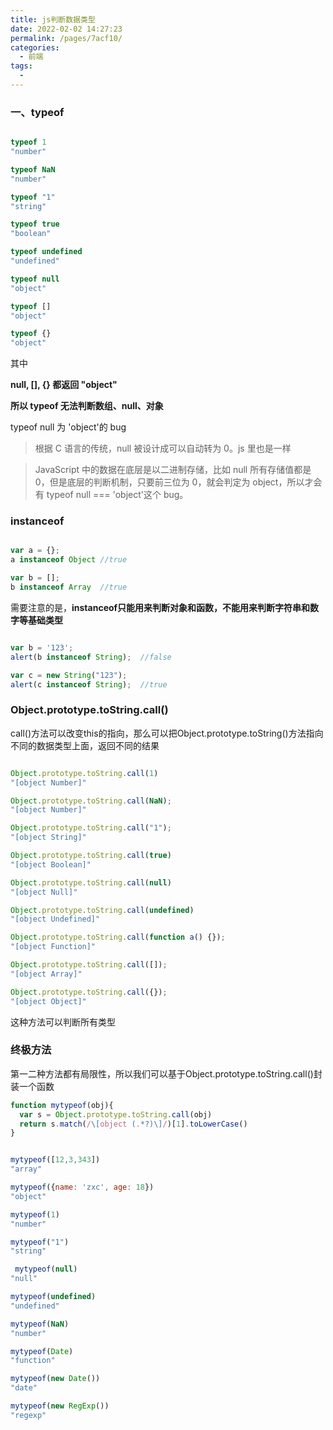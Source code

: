 ```yaml
---
title: js判断数据类型
date: 2022-02-02 14:27:23
permalink: /pages/7acf10/
categories:
  - 前端
tags:
  - 
---
```


### 一、typeof 

```js

typeof 1
"number"

typeof NaN
"number"

typeof "1"
"string"

typeof true
"boolean"

typeof undefined
"undefined"

typeof null
"object"

typeof []
"object"

typeof {}
"object"

```

其中   

**null, [], {} 都返回 "object"**

**所以 typeof 无法判断数组、null、对象**



typeof null 为 'object'的 bug  

> 根据 C 语言的传统，null 被设计成可以自动转为 0。js 里也是一样

> JavaScript 中的数据在底层是以二进制存储，比如 null 所有存储值都是 0，但是底层的判断机制，只要前三位为 0，就会判定为 object，所以才会有 typeof null === 'object'这个 bug。



### instanceof

```js

var a = {};
a instanceof Object //true

var b = [];
b instanceof Array  //true

```

需要注意的是，**instanceof只能用来判断对象和函数，不能用来判断字符串和数字等基础类型**

```js

var b = '123';
alert(b instanceof String);  //false

var c = new String("123");
alert(c instanceof String);  //true

```

### Object.prototype.toString.call()

call()方法可以改变this的指向，那么可以把Object.prototype.toString()方法指向不同的数据类型上面，返回不同的结果

```js

Object.prototype.toString.call(1)
"[object Number]"

Object.prototype.toString.call(NaN);
"[object Number]"

Object.prototype.toString.call("1");
"[object String]"

Object.prototype.toString.call(true)
"[object Boolean]"

Object.prototype.toString.call(null)
"[object Null]"

Object.prototype.toString.call(undefined)
"[object Undefined]"

Object.prototype.toString.call(function a() {});
"[object Function]"

Object.prototype.toString.call([]);
"[object Array]"

Object.prototype.toString.call({});
"[object Object]"

```

这种方法可以判断所有类型


### 终极方法

第一二种方法都有局限性，所以我们可以基于Object.prototype.toString.call()封装一个函数

```js
function mytypeof(obj){
  var s = Object.prototype.toString.call(obj)
  return s.match(/\[object (.*?)\]/)[1].toLowerCase()
}
```

```js

mytypeof([12,3,343])
"array"

mytypeof({name: 'zxc', age: 18})
"object"

mytypeof(1)
"number"

mytypeof("1")
"string"

 mytypeof(null)
"null"

mytypeof(undefined)
"undefined"

mytypeof(NaN)
"number"

mytypeof(Date)
"function"

mytypeof(new Date())
"date"

mytypeof(new RegExp())
"regexp"

```